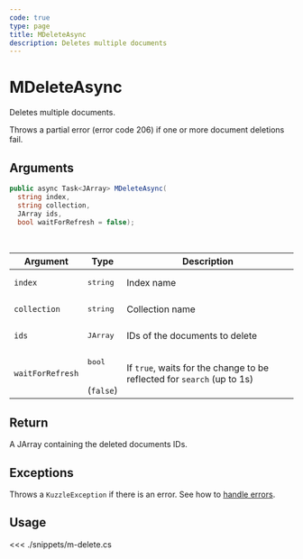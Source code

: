 ```yaml
---
code: true
type: page
title: MDeleteAsync
description: Deletes multiple documents
---
```


# MDeleteAsync

Deletes multiple documents.

Throws a partial error (error code 206) if one or more document deletions fail.

## Arguments

```csharp
public async Task<JArray> MDeleteAsync(
  string index, 
  string collection, 
  JArray ids, 
  bool waitForRefresh = false);

```

<br/>

| Argument     | Type                                      | Description                    |
| ------------ | ----------------------------------------- | ------------------------------ |
| `index`      | <pre>string</pre>             | Index name                     |
| `collection` | <pre>string</pre>             | Collection name                |
| `ids`        | <pre>JArray</pre> | IDs of the documents to delete |
| `waitForRefresh`   | <pre>bool</pre><br/>(`false`)       | If `true`, waits for the change to be reflected for `search` (up to 1s)           |

## Return

A JArray containing the deleted documents IDs.

## Exceptions

Throws a `KuzzleException` if there is an error. See how to [handle errors](/sdk/csharp/1/essentials/error-handling).

## Usage

<<< ./snippets/m-delete.cs
